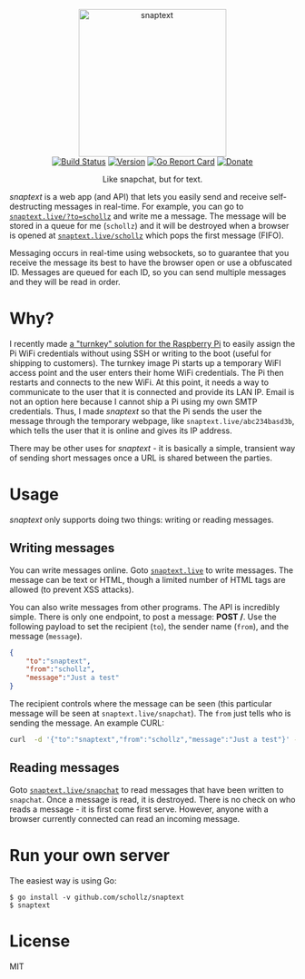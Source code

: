 <p align="center">
<img
    src="https://raw.githubusercontent.com/schollz/snaptext/master/static/favicon/logo.png?token=AGPyE4FL_L452-C_VhQ1bi8WiJhpB6ALks5alK3HwA%3D%3D"
    width="260px" border="0" alt="snaptext">
<br>
<a href="https://travis-ci.org/schollz/snaptext"><img src="https://travis-ci.org/schollz/snaptext.svg?branch=master" alt="Build Status"></a>
<a href="https://github.com/schollz/snaptext/releases/latest"><img src="https://img.shields.io/badge/version-0.1.0-brightgreen.svg?style=flat-square" alt="Version"></a>
<a href="https://goreportcard.com/report/github.com/schollz/croc"><img src="https://goreportcard.com/badge/github.com/schollz/croc" alt="Go Report Card"></a>
<a href="https://www.paypal.me/ZackScholl/5.00"><img src="https://img.shields.io/badge/donate-$5-brown.svg" alt="Donate"></a>
</p>

<p align="center">Like snapchat, but for text.</p>

*snaptext* is a web app (and API) that lets you easily send and receive self-destructing messages in real-time. For example, you can go to [`snaptext.live/?to=schollz`](https://snaptext.live/?to=schollz) and write me a message. The message will be stored in a queue for me (`schollz`) and it will be destroyed when a browser is opened at [`snaptext.live/schollz`](https://snaptext.live/schollz) which pops the first message (FIFO). 

Messaging occurs in real-time using websockets, so to guarantee that you receive the message its best to have the browser open or use a obfuscated ID. Messages are queued for each ID, so you can send multiple messages and they will be read in order.

# Why?

I recently made [a "turnkey" solution for the Raspberry Pi](https://github.com/schollz/raspberry-pi-turnkey) to easily assign the Pi WiFi credentials without using SSH or writing to the boot (useful for shipping to customers). The turnkey image Pi starts up a temporary WiFI access point and the user enters their home WiFi credentials. The Pi then restarts and connects to the new WiFi. At this point, it needs a way to communicate to the user that it is connected and provide its LAN IP. Email is not an option here because I cannot ship a Pi using my own SMTP credentials. Thus, I made *snaptext* so that the Pi sends the user the message through the temporary webpage, like `snaptext.live/abc234basd3b`, which tells the user that it is online and gives its IP address.

There may be other uses for *snaptext* - it is basically a simple, transient way of sending short messages once a URL is shared between the parties.

# Usage

*snaptext* only supports doing two things: writing or reading messages.

## Writing messages

You can write messages online. Goto [`snaptext.live`](https://snaptext.live) to write messages. The message can be text or HTML, though a limited number of HTML tags are allowed (to prevent XSS attacks). 

You can also write messages from other programs. The API is incredibly simple. There is only one endpoint, to post a message: **POST /**. Use the following payload to set the recipient (`to`), the sender name (`from`), and the message (`message`).

```json
{
    "to":"snaptext",
    "from":"schollz",
    "message":"Just a test"
}
```

The recipient controls where the message can be seen (this particular message will be seen at `snaptext.live/snapchat`). The `from` just tells who is sending the message. An example CURL:

```bash
curl  -d '{"to":"snaptext","from":"schollz","message":"Just a test"}' -X POST https://snaptext.live
```

## Reading messages

Goto [`snaptext.live/snapchat`](https://snaptext.live/ID) to read messages that have been written to `snapchat`. Once a message is read, it is destroyed. There is no check on who reads a message - it is first come first serve. However, anyone with a browser currently connected can read an incoming message.

# Run your own server

The easiest way is using Go:

```
$ go install -v github.com/schollz/snaptext
$ snaptext
```

# License

MIT
